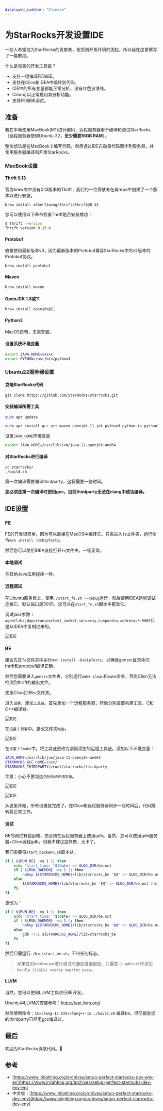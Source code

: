 ```yaml
---
displayed_sidebar: "Chinese"
---
```


# 为StarRocks开发设置IDE

一些人希望成为StarRocks的贡献者，但受到开发环境的困扰，所以我在这里撰写了一篇教程。

什么是完善的开发工具链？

* 支持一键编译FE和BE。
* 支持在Clion和IDEA中跳转到代码。
* IDE中的所有变量都能正常分析，没有红色波浪线。
* Clion可以正常启用其分析功能。
* 支持FE和BE调试。

## 准备

我在本地使用MacBook(M1)进行编码，远程服务器用于编译和测试StarRocks（远程服务器使用Ubuntu 22，**至少需要16GB RAM**）。

整体想法是在MacBook上编写代码，然后通过IDE自动将代码同步到服务器，并使用服务器编译和开发StarRocks。

### MacBook设置

#### Thrift 0.13

官方brew库中没有0.13版本的Thrift；我们的一位贡献者在其repo中创建了一个版本以进行安装。

```bash
brew install alberttwong/thrift/thrift@0.13
```

您可以使用以下命令检查Thrift是否安装成功：

```bash
$ thrift -version
Thrift version 0.13.0
```

#### Protobuf

直接使用最新版本v3，因为最新版本的Protobuf兼容StarRocks中的v2版本的Protobuf协议。

```bash
brew install protobuf
```

#### Maven

```bash
brew install maven
```

#### OpenJDK 1.8或11

```bash
brew install openjdk@11
```

#### Python3

MacOS自带，无需安装。

#### 设置系统环境变量

```bash
export JAVA_HOME=xxxxx
export PYTHON=/usr/bin/python3
```

### Ubuntu22服务器设置

#### 克隆StarRocks代码

`git clone https://github.com/StarRocks/starrocks.git`

#### 安装编译所需工具

```bash
sudo apt update
```

```bash
sudo apt install gcc g++ maven openjdk-11-jdk python3 python-is-python3 unzip cmake bzip2 ccache byacc ccache flex automake libtool bison binutils-dev libiberty-dev build-essential ninja-build
```

设置`JAVA_HOME`环境变量

```bash
export JAVA_HOME=/usr/lib/jvm/java-11-openjdk-amd64
```

#### 对StarRocks进行编译

```bash
cd starrocks/
./build.sh
```

第一次编译需要编译thirdparty，这将需要一些时间。

**您必须在第一次编译时使用gcc，目前thirdparty无法在clang中成功编译。**

## IDE设置

### FE

FE的开发很简单，因为可以直接在MacOS中编译它。只需进入`fe`文件夹，运行命令`mvn install -DskipTests`。

然后您可以使用IDEA直接打开`fe`文件夹，一切正常。

#### 本地调试

与其他Java应用程序一样。

#### 远程调试

在Ubuntu服务器上，使用`./start_fe.sh --debug`运行，然后使用IDEA远程调试连接它。默认端口是5005，您可以在`start_fe.sh`脚本中更改它。

调试java参数：`-agentlib:jdwp=transport=dt_socket,server=y,suspend=n,address=*:5005`只是从IDEA中复制过来的。

![IDE](../../assets/ide-1.png)

### BE

建议先在`fe`文件夹中运行`mvn install -DskipTests`，以确保gensrc目录中的thrift和protobuf编译正确。

然后您需要进入`gensrc`文件夹，分别运行`make clean`和`make`命令，否则Clion无法检测到thrift的输出文件。

使用Clion打开`be`文件夹。

进入`设置`，添加`工具链`。首先添加一个远程服务器，然后分别设置构建工具、C和C++编译器。

![IDE](../../assets/ide-2.png)

在`设置` / `部署`中。更改文件夹`映射`。

![IDE](../../assets/ide-3.png)

在`设置` / `Cmake`中。将工具链更改为刚刚添加的远程工具链。添加以下环境变量：

```bash
JAVA_HOME=/usr/lib/jvm/java-11-openjdk-amd64
STARROCKS_GCC_HOME=/usr/
STARROCKS_THIRDPARTY=/root/starrocks/thirdparty
```

注意：小心不要勾选`包括系统环境变量`。

![IDE](../../assets/ide-4.png)

![IDE](../../assets/ide-5.png)

从这里开始，所有设置就完成了。在Clion和远程服务器同步一段时间后，代码跳转将正常工作。

#### 调试

BE的调试有些困难，您必须在远程服务器上使用gdb。当然，您可以使用gdb服务器+Clion远程gdb，但我不建议这样做，太卡了。

我们需要将`start_backend.sh`脚本从：

```bash
if [ ${RUN_BE} -eq 1 ]; then
    echo "start time: "$(date) >> $LOG_DIR/be.out
    if [ ${RUN_DAEMON} -eq 1 ]; then
        nohup ${STARROCKS_HOME}/lib/starrocks_be "$@" >> $LOG_DIR/be.out 2>&1 </dev/null &
    else
        ${STARROCKS_HOME}/lib/starrocks_be "$@" >> $LOG_DIR/be.out 2>&1 </dev/null
    fi
fi
```

更改为：

```bash
if [ ${RUN_BE} -eq 1 ]; then
    echo "start time: "$(date) >> $LOG_DIR/be.out
    if [ ${RUN_DAEMON} -eq 1 ]; then
        nohup ${STARROCKS_HOME}/lib/starrocks_be "$@" >> $LOG_DIR/be.out 2>&1 </dev/null &
    else
        gdb -tui ${STARROCKS_HOME}/lib/starrocks_be
    fi
fi
```

然后只需运行`./bin/start_be.sh`，不带任何标志。

> 如果在对lakehouse进行调试时遇到错误报告，只需在`~/.gdbinit`中添加 `handle SIGSEGV nostop noprint pass`。

#### LLVM

当然，您可以使用LLVM工具进行BE开发。

Ubuntu中LLVM的安装参考：https://apt.llvm.org/

然后使用命令：`CC=clang-15 CXX=clang++-15 ./build.sh` 编译be。但前提是您的thirdparty已经用gcc编译过。

## 最后

欢迎为StarRocks贡献代码。🫵

## 参考

* [https://www.inlighting.org/archives/setup-perfect-starrocks-dev-env-en](https://www.inlighting.org/archives/setup-perfect-starrocks-dev-env-en)
* 中文版：[https://www.inlighting.org/archives/setup-perfect-starrocks-dev-env](https://www.inlighting.org/archives/setup-perfect-starrocks-dev-env)